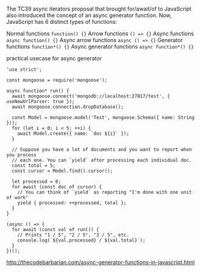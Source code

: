 The TC39 async iterators proposal that brought for/await/of to JavaScript also introduced the concept of an async generator function. Now, JavaScript has 6 distinct types of functions:

Normal functions `function() {}`
Arrow functions `() => {}`
Async functions `async function() {}`
Async arrow functions `async () => {}`
Generator functions `function*() {}`
Async generator functions `async function*() {}`


practical usecase for  async generator

```
'use strict';

const mongoose = require('mongoose');

async function* run() {
  await mongoose.connect('mongodb://localhost:27017/test', { useNewUrlParser: true });
  await mongoose.connection.dropDatabase();

  const Model = mongoose.model('Test', mongoose.Schema({ name: String }));
  for (let i = 0; i < 5; ++i) {
    await Model.create({ name: `doc ${i}` });
  }

  // Suppose you have a lot of documents and you want to report when you process
  // each one. You can `yield` after processing each individual doc.
  const total = 5;
  const cursor = Model.find().cursor();

  let processed = 0;
  for await (const doc of cursor) {
    // You can think of `yield` as reporting "I'm done with one unit of work"
    yield { processed: ++processed, total };
  }
}

(async () => {
  for await (const val of run()) {
    // Prints "1 / 5", "2 / 5", "3 / 5", etc.
    console.log(`${val.processed} / ${val.total}`);
  }
})();
```

http://thecodebarbarian.com/async-generator-functions-in-javascript.html